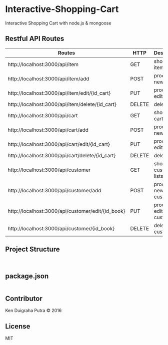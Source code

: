 # Interactive-Shopping-Cart
Interactive Shopping Cart with node.js & mongoose

## Restful API Routes

| Routes | HTTP | Description |
|-----|----------|------------|
| http://localhost:3000/api/item | GET | show all list items |
| http://localhost:3000/api/item/add | POST | process new cart |
| http://localhost:3000/api/item/edit/{id_cart} | PUT | process edit item |
| http://localhost:3000/api/item/delete/{id_cart} | DELETE | delete item |
| http://localhost:3000/api/cart | GET | show all list carts |
| http://localhost:3000/api/cart/add | POST | process new cart |
| http://localhost:3000/api/cart/edit/{id_cart} | PUT | process edit cart |
| http://localhost:3000/api/cart/delete/{id_cart} | DELETE | delete cart |
| http://localhost:3000/api/customer | GET | show all customers lists |
| http://localhost:3000/api/customer/add | POST | process new customer |
| http://localhost:3000/api/customer/edit/{id_book} | PUT | process edit customer |
| http://localhost:3000/api/customer/{id_book} | DELETE | delete customer |

## Project Structure

```


```

## package.json

```

```

## Contributor
Ken Duigraha Putra &copy; 2016

## License
MIT
